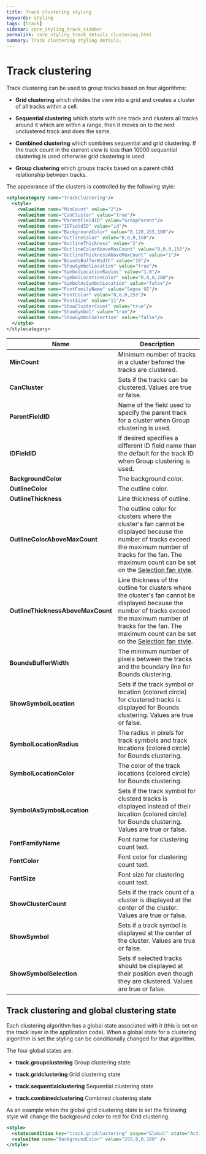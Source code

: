 ```yaml
---
title: Track clustering styling
keywords: styling
tags: [track]
sidebar: core_styling_track_sidebar
permalink: core_styling_track_details_clustering.html
summary: Track clustering styling details. 
---
```


# Track clustering

Track clustering can be used to group tracks based on four algorithms: 

*  **Grid clustering** which divides the view into a grid and creates a cluster of all tracks within a cell.

*  **Sequential clustering** which starts with one track and clusters all tracks around it which are within a range, then it moves on to the next unclustered track and does the same.

*  **Combined clustering** which combines sequential and grid clustering. If the track count in the current view is less than 10000 sequential clustering is used otherwise grid clustering is used.

*  **Group clustering** which groups tracks based on a parent child relationship between tracks.

The appearance of the clusters is controlled by the following style:

```xml
<stylecategory name="TrackClustering"/>
  <style>  
    <valueitem name="MinCount" value="2"/>
    <valueitem name="CanCluster" value="true"/>
    <valueitem name="ParentFieldID" value="GroupParent"/>
    <valueitem name="IDFieldID" value="id"/>  
    <valueitem name="BackgroundColor" value="0,128,255,100"/>
    <valueitem name="OutlineColor" value="0,0,0,150"/>
    <valueitem name="OutlineThickness" value="2"/>
    <valueitem name="OutlineColorAboveMaxCount" value="0,0,0,150"/>
    <valueitem name="OutlineThicknessAboveMaxCount" value="1"/>
    <valueitem name="BoundsBufferWidth" value="10"/>      
    <valueitem name="ShowSymbolLocation" value="true"/>
    <valueitem name="SymbolLocationRadius" value="1.0"/>
    <valueitem name="SymbolLocationColor" value="0,0,0,200"/>
    <valueitem name="SymbolAsSymbolLocation" value="false"/>
    <valueitem name="FontFamilyName" value="Segoe UI"/>
    <valueitem name="FontColor" value="0,0,0,255"/>
    <valueitem name="FontSize" value="11"/>           
    <valueitem name="ShowClusterCount" value="true"/>
    <valueitem name="ShowSymbol" value="true"/>
    <valueitem name="ShowSymbolSelection" value="false"/>
  </style>
</stylecategory>
```

 | Name                              | Description                                                                                                                                                                                                                                                                                                    | 
 | ----                              | -----------                                                                                                                                                                                                                                                                                                    | 
 | **MinCount**                      | Minimum number of tracks in a cluster befored the tracks are clustered.                                                                                                                                                                                                                                        | 
 | **CanCluster**                    | Sets if the tracks can be clustered. Values are true or false.                                                                                                                                                                                                                                                 | 
 | **ParentFieldID**                 | Name of the field used to specify the parent track for a cluster when Group clustering is used.                                                                                                                                                                                                                | 
 | **IDFieldID**                     | If desired specifies a different ID field name than the default for the track ID when Group clustering is used.                                                                                                                                                                                                | 
 | **BackgroundColor**               | The background color.                                                                                                                                                                                                                                                                                          | 
 | **OutlineColor**                  | The outline color.                                                                                                                                                                                                                                                                                             | 
 | **OutlineThickness**              | Line thickness of outline.                                                                                                                                                                                                                                                                                     | 
 | **OutlineColorAboveMaxCount**     | The outline color for clusters where the cluster's fan cannot be displayed because the number of tracks exceed the maximum number of tracks for the fan. The maximum count can be set on the [Selection fan style](maria_gdk/programming/functionality/styling/track/stylingdetails/selectionfan).             | 
 | **OutlineThicknessAboveMaxCount** | Line thickness of the outline for clusters where the cluster's fan cannot be displayed because the number of tracks exceed the maximum number of tracks for the fan. The maximum count can be set on the [Selection fan style](maria_gdk/programming/functionality/styling/track/stylingdetails/selectionfan). | 
 | **BoundsBufferWidth**             | The minimum number of pixels between the tracks and the boundary line for Bounds clustering.                                                                                                                                                                                                                   | 
 | **ShowSymbolLocation**            | Sets if the track symbol or location (colored circle) for clustered tracks is displayed for Bounds clustering. Values are true or false.                                                                                                                                                                       | 
 | **SymbolLocationRadius**          | The radius in pixels for track symbols and track locations (colored circle) for Bounds clustering.                                                                                                                                                                                                             | 
 | **SymbolLocationColor**           | The color of the track locations (colored circle) for Bounds clustering.                                                                                                                                                                                                                                       | 
 | **SymbolAsSymbolLocation**        | Sets if the track symbol for clusterd tracks is displayed instead of their location (colored circle) for Bounds clustering. Values are true or false.                                                                                                                                                          | 
 | **FontFamilyName**                | Font name for clustering count text.                                                                                                                                                                                                                                                                           | 
 | **FontColor**                     | Font color for clustering count text.                                                                                                                                                                                                                                                                          | 
 | **FontSize**                      | Font size for clustering count text.                                                                                                                                                                                                                                                                           | 
 | **ShowClusterCount**              | Sets if the track count of a cluster is displayed at the center of the cluster. Values are true or false.                                                                                                                                                                                                      | 
 | **ShowSymbol**                    | Sets if a track symbol is displayed at the center of the cluster. Values are true or false.                                                                                                                                                                                                                    | 
 | **ShowSymbolSelection**           | Sets if selected tracks should be displayed at their position even though they are clustered. Values are true or false.                                                                                                                                                                                        | 

## Track clustering and global clustering state

Each clustering algorithm has a global state associated with it (this is set on the track layer in the application code). When a global state for a clustering algorithm is set the styling can be conditionally changed for that algorithm. 

The four global states are:

*  **track.groupclustering** Group clustering state

*  **track.gridclustering** Grid clustering state

*  **track.sequentialclustering** Sequential clustering state

*  **track.combinedclustering** Combined clustering state

As an example when the global grid clustering state is set the following style will change the background color to red for Grid clustering.

```xml
<style>
  <statecondition key="track.gridclustering" scope="Global" state="Active" />
  <valueitem name="BackgroundColor" value="255,0,0,100" />
</style>
```
